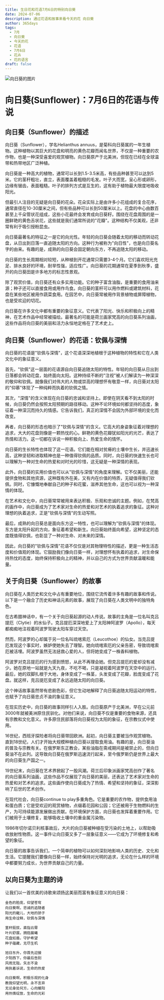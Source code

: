 ```yaml
---
title: 生日花和花语7月6日的特别向日葵
date: 2024-07-06
description: 通过花语和故事来看今天的花 向日葵
author: 365days
tags:
  - 7月
  - 向日葵
  - 今天的花
  - 花语
  - 7月6日
  - 花卉
  - 花的语言
draft: false
---
```



![向日葵的图片](https://cdn.pixabay.com/photo/2022/07/30/14/35/sunflowers-7353922_1280.jpg#center#center)


# 向日葵(Sunflower)：7月6日的花语与传说

## 向日葵（Sunflower）的描述

向日葵（Sunflower），学名Helianthus annuus，是菊科向日葵属的一年生植物。这种植物以其巨大的花盘和明亮的黄色花瓣而闻名世界，不仅是一种重要的农作物，也是一种深受喜爱的观赏植物。向日葵原产于北美洲，但现在已经在全球温带和热带地区广泛种植。

向日葵是一种高大的植物，通常可以长到1.5-3.5米高，有些品种甚至可以达到5米。它的茎秆粗壮，直立，表面覆盖着粗糙的毛发。叶子大而宽，呈心形或卵形，边缘有锯齿，表面粗糙。叶子的排列方式是互生的，这有助于植物最大限度地吸收阳光。

但最引人注目的无疑是向日葵的花朵。花朵实际上是由许多小花组成的复合花序，通常直径在10-30厘米之间，但有些品种可以长到50厘米以上。花盘的中心由数百甚至上千朵管状花组成，这些小花最终会发育成向日葵籽。围绕在花盘周围的是一圈鲜艳的黄色舌状花，这些就是我们通常所说的"花瓣"。这种结构不仅美观，还非常有利于吸引授粉昆虫。

向日葵最著名的特征之一是它的向光性。年轻的向日葵会随着太阳的移动而转动花盘，从日出到日落一直追随太阳的方向。这种行为被称为"向日性"，也是向日葵名字的由来。有趣的是，成熟的向日葵会固定朝向东方，不再追随太阳的移动。

向日葵的生长周期相对较短，从种植到开花通常只需要3-4个月。它们喜欢阳光充足、排水良好的环境，耐旱性强，适应性广。向日葵的花期通常在夏季到秋季，盛开的向日葵田是许多地方的标志性景观。

除了观赏价值，向日葵还有众多实用功能。它的种子富含油脂，是重要的食用油来源；种子还可以直接食用或用作鸟食。向日葵的茎秆可以用作燃料或建筑材料，花盘在某些地区被用作蔬菜食用。在园艺中，向日葵常被用作背景植物或屏障植物，也是受欢迎的切花。

向日葵在许多文化中都有重要的象征意义。它代表了阳光、快乐和积极向上的精神，在艺术作品中经常被描绘。最著名的可能是荷兰画家梵高的向日葵系列油画，这些作品将向日葵的美丽和活力永恒地定格在了艺术史上。

## 向日葵（Sunflower）的花语：钦佩与深情

向日葵的花语是"钦佩与深情"，这个花语深深地植根于这种植物的特性和它在人类文化中的象征意义。

首先，"钦佩"这一层面的花语源自向日葵追随太阳的特性。年轻的向日葵从日出到日落都会转动花盘，始终面向太阳。这种持续不断的"注视"被人们解读为一种深深的敬仰和钦佩。就像我们对伟大的人物或崇高的理想怀有敬意一样，向日葵对太阳的"仰慕"体现了一种纯粹而执着的钦佩之情。

其次，"深情"的含义体现在向日葵的忠诚和坚持上。即使在阴天看不到太阳的时候，向日葵仍然会按照太阳预期的路径移动。这种不论环境如何都坚持的态度，象征着一种深沉而持久的情感。它告诉我们，真正的深情不会因为外部环境的变化而改变。

再者，向日葵的形态也暗示了"钦佩与深情"的含义。它高大的身姿象征着对理想的追求，大大的花盘则像是一颗热忱的心。鲜艳的黄色花瓣犹如阳光的光芒，表达了热情和活力。这一切都在诉说一种积极向上、热爱生命的情怀。

向日葵的生长特性也体现了这一花语。它们能在相对贫瘠的土壤中生长，并迅速长高，这种坚韧和进取精神也是一种值得钦佩的品质。同时，向日葵的快速生长也可以理解为一种对生命的热爱和对时光的珍惜，这无疑是一种深情的表现。

此外，向日葵的实用价值也可以从"钦佩与深情"的角度来理解。它不仅美丽，还能提供食物和其他资源，这种既有外在美，又有内在价值的特质，无疑值得我们钦佩。同时，它慷慨地奉献自己的种子和花蜜，滋养其他生命，这也可以视为一种深情的体现。

在艺术和文化中，向日葵常常被用来表达积极、乐观和忠诚的主题。例如，在梵高的画作中，向日葵成为了艺术家对生命的热爱和对艺术的执着追求的象征。这种对理想的执着追求，正是"钦佩与深情"的生动写照。

最后，成熟的向日葵总是面向东方这一特性，也可以理解为"钦佩与深情"的体现。东方是太阳升起的方向，象征着希望和新生。向日葵始终面向希望，这种坚定的态度既值得钦佩，也彰显了一种对生命、对未来的深情。

因此，向日葵的"钦佩与深情"花语不仅仅是对其物理特性的描述，更是一种生活态度和价值观的体现。它鼓励我们像向日葵一样，对理想怀有执着的追求，对生命保持热忱的态度，始终保持积极向上的精神，并以自己的方式为世界贡献温暖和能量。

## 关于向日葵（Sunflower）的故事

向日葵在人类历史和文化中占有重要地位，围绕它流传着许多有趣的故事和传说。以下是一个融合了历史和神话元素的故事，展现了向日葵在人类文明中的独特角色。

在古希腊神话中，有一个关于向日葵起源的动人传说。故事的主角是一位名叫克吕提厄（Clytie）的水仙子。克吕提厄深深地爱上了太阳神阿波罗（Apollo），每天都痴痴地注视着阿波罗驾驶太阳车穿过天空。

然而，阿波罗的心却属于另一位名叫琉喀索厄（Leucothoe）的仙女。当克吕提厄发现这个事实时，嫉妒使她失去了理智。她向琉喀索厄的父亲告密，导致琉喀索厄被活埋。阿波罗虽然无法拯救心爱的人，但将她变成了一株香料植物。

阿波罗对克吕提厄的行为感到愤怒，从此不再理会她。但克吕提厄的爱却没有减少。她在原地一站就是九天九夜，不吃不喝，只是凝视着阿波罗在天空中的运行。最后，她的双脚扎根于大地，身体变成了一株茎，头发变成了花瓣，脸庞变成了花盘。就这样，克吕提厄变成了永远追随太阳的向日葵。

这个神话故事虽然带有悲剧色彩，但它生动地解释了向日葵追随太阳运动的特性，也赋予了向日葵忠贞不渝的象征意义。

在现实历史中，向日葵的故事同样引人入胜。向日葵原产于北美洲，早在公元前3000年就被美洲原住民驯化。对他们来说，向日葵不仅是重要的食物来源，还具有宗教和文化意义。许多原住民部落将向日葵视为太阳的象征，在宗教仪式中使用。

16世纪，西班牙探险者将向日葵带回欧洲。起初，向日葵主要被当作观赏植物。直到18世纪，人们才开始大规模种植向日葵以提取食用油。有趣的是，向日葵油的普及与宗教有关。在俄罗斯东正教会，某些油脂在斋戒期间是被禁止的，但向日葵油不在此列。这导致向日葵在俄罗斯迅速流行起来，至今俄罗斯仍是世界上最大的向日葵生产国之一。

19世纪末，向日葵在艺术界掀起了一股风潮。荷兰后印象派画家梵高创作了著名的向日葵系列油画，这些作品不仅展现了向日葵的美丽，还表达了艺术家对生命的热爱和对艺术的追求。这些画作使向日葵成为了热情、希望和坚持的象征，深深影响了后世的艺术创作。

在现代社会，向日葵continue to play多重角色。它是重要的农作物，提供食用油和蛋白质；它是受欢迎的观赏植物，点缀着花园和公园；它还被用于生物燃料的生产，为可持续能源发展做出贡献。在环境保护方面，向日葵也发挥着重要作用。它们被用于土壤修复，能够吸收土壤中的重金属污染物。

1986年切尔诺贝利核事故后，大片的向日葵被种植在受污染的土地上，以帮助吸收放射性物质。这一事件让向日葵又多了一层象征意义——它成为了环境修复和希望的象征。

向日葵的故事告诉我们，一个简单的植物可以如何深刻地影响人类的历史、文化和生活。它提醒我们要像向日葵一样，始终保持对光明的追求，无论在什么样的环境中都要努力成长，为世界贡献自己的力量。

## 以向日葵为主题的诗

让我们以一首优美的诗歌来颂扬这美丽而富有象征意义的向日葵：

```
金色的脸庞，仰望苍穹
向日葵啊，忠诚的追随者
阳光的寵儿，大地的骄子
用生命诠释，钦佩与深情

茎秆挺拔，直指云霄
叶片舒展，拥抱晨曦
花盘如盾，守护希望
种子蕴藏，无尽生机

旭日东升，你首先迎接
夕阳西下，你最后告别
风雨无阻，矢志不渝
用执着诉说，生命的热爱

向日葵啊，积极乐观的化身
教我仰望光明，永不言弃
无论身处何方，心向暖阳
用热情绽放，生命的光彩
```
